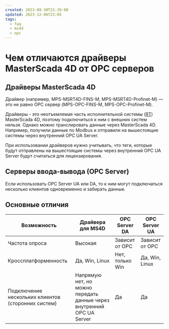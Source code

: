 ```yaml
---
created: 2023-08-30T21:39:00
updated: 2023-12-06T23:05
tags:
  - faq
  - ms4d
  - opc
---
```

# Чем отличаются драйверы MasterScada 4D от OPC серверов

## Драйверы MasterScada 4D

Драйвер (например, MPS-MSRT4D-FINS-M, MPS-MSRT4D-Profinet-M) — это не равно OPC сервер (MPS-OPC-FINS-M, MPS-OPC-Profinet-M).

Драйверы - это неотъемлемая часть исполнительной системы ([RT](../../Глоссарий/Исполнительная%20система%20(RT).md)) MasterScada 4D, поэтому подключиться к ним с внешних систем нельзя. Однако можно транслировать данные через MasterScada 4D. Например, получили данные по Modbus и отправили на вышестоящие системы через внутренний OPC UA Server.

При использовании драйверов нужно учитывать, что теги, которые будут отправлены на вышестоящие системы через внутренний OPC UA Server будут считаться для лицензирования.

## Серверы ввода-вывода (ОРС Server)

Если использовать ОРС Server UA или DA, то к ним могут подключаться несколько клиентов одновременно и забирать данные.

## Основные отличия

|**Возможность**|**Драйвера для MS4D**|**OPC Server DA**|**OPC Server UA**|
|---|---|---|---|
|Частота опроса|Высокая|Зависит от OPC|Зависит от OPC|
|Кроссплатформенность|Да, Win, Linux|Нет, только Win|Да, Win, Linux|
|Подключение нескольких клиентов (сторонних систем)|Напрямую нет, но можно передать данные через внутренний OPC UA Server|Да|Да|
